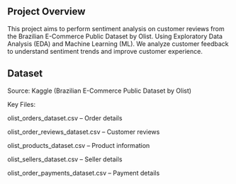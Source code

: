 
## Project Overview

This project aims to perform sentiment analysis on customer reviews from the Brazilian E-Commerce Public Dataset by Olist. Using Exploratory Data Analysis (EDA) and Machine Learning (ML). We analyze customer feedback to understand sentiment trends and improve customer experience.

## Dataset

Source: Kaggle (Brazilian E-Commerce Public Dataset by Olist)

Key Files:

olist_orders_dataset.csv – Order details

olist_order_reviews_dataset.csv – Customer reviews

olist_products_dataset.csv – Product information

olist_sellers_dataset.csv – Seller details

olist_order_payments_dataset.csv – Payment details

